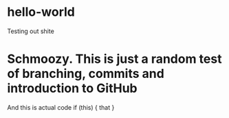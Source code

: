 # hello-world
Testing out shite

# Schmoozy. This is just a random test of branching, commits and introduction to GitHub
And this is actual code
if (this)
{
that
}
